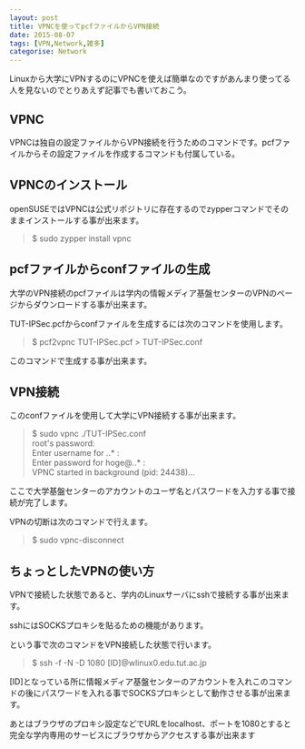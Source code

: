 ```yaml
---
layout: post
title: VPNCを使ってpcfファイルからVPN接続
date: 2015-08-07
tags: [VPN,Network,雑多]
categorise: Network
---
```


Linuxから大学にVPNするのにVPNCを使えば簡単なのですがあんまり使ってる人を見ないのでとりあえず記事でも書いておこう。

## VPNC
VPNCは独自の設定ファイルからVPN接続を行うためのコマンドです。pcfファイルからその設定ファイルを作成するコマンドも付属している。

## VPNCのインストール

openSUSEではVPNCは公式リポジトリに存在するのでzypperコマンドでそのままインストールする事が出来ます。

> $ sudo zypper install vpnc

## pcfファイルからconfファイルの生成
大学のVPN接続のpcfファイルは学内の情報メディア基盤センターのVPNのページからダウンロードする事が出来ます。

TUT-IPSec.pcfからconfファイルを生成するには次のコマンドを使用します。

> $ pcf2vpnc TUT-IPSec.pcf > TUT-IPSec.conf

このコマンドで生成する事が出来ます。

## VPN接続
このconfファイルを使用して大学にVPN接続する事が出来ます。

> $ sudo vpnc ./TUT-IPSec.conf  
> root's password:  
> Enter username for *.*.* :  
> Enter password for hoge@*.*.* :  
> VPNC started in background (pid: 24438)...  

ここで大学基盤センターのアカウントのユーザ名とパスワードを入力する事で接続が完了します。

VPNの切断は次のコマンドで行えます。

> $ sudo vpnc-disconnect

## ちょっとしたVPNの使い方
VPNで接続した状態であると、学内のLinuxサーバにsshで接続する事が出来ます。

sshにはSOCKSプロキシを貼るための機能があります。

という事で次のコマンドをVPN接続した状態で行います。

> $ ssh -f -N -D 1080 [ID]@wlinux0.edu.tut.ac.jp

[ID]となっている所に情報メディア基盤センターのアカウントを入れこのコマンドの後にパスワードを入れる事でSOCKSプロキシとして動作させる事が出来ます。

あとはブラウザのプロキシ設定などでURLをlocalhost、ポートを1080とすると完全な学内専用のサービスにブラウザからアクセスする事が出来ます
